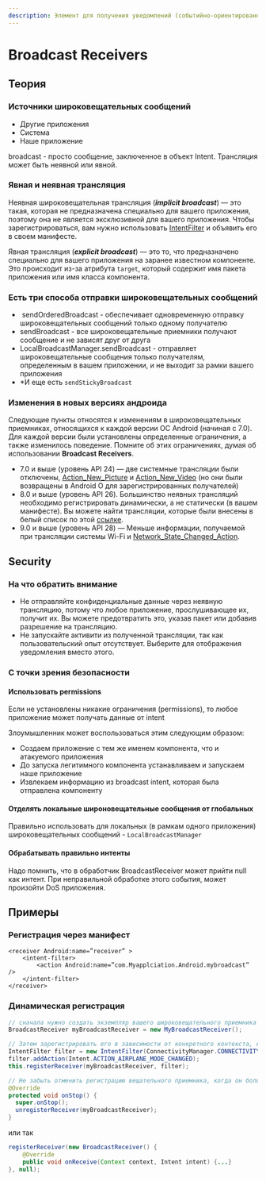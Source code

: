 ```yaml
---
description: Элемент для получения уведомлений (событийно-ориентированный)
---
```


# Broadcast Receivers

## Теория

### Источники широковещательных сообщений

* Другие приложения
* Система
* Наше приложение

broadcast - просто сообщение, заключенное в объект Intent. Трансляция может быть неявной или явной.

### Явная и неявная трансляция

Неявная широковещательная трансляция \(_**implicit broadcast**_\) — это такая, которая не предназначена специально для вашего приложения, поэтому она не является эксклюзивной для вашего приложения. Чтобы зарегистрироваться, вам нужно использовать [IntentFilter](https://developer.android.com/reference/android/content/IntentFilter) и объявить его в своем манифесте.

Явная трансляция \(_**explicit broadcast**_\) — это то, что предназначено специально для вашего приложения на заранее известном компоненте. Это происходит из-за атрибута `target`, который содержит имя пакета приложения или имя класса компонента.

### Есть три способа отправки широковещательных сообщений

*  sendOrderedBroadcast - обеспечивает одновременную отправку широковещательных сообщений только одному получателю
* sendBroadcast - все широковещательные приемники получают сообщение и не зависят друг от друга
* LocalBroadcastManager.sendBroadcast - отправляет широковещательные сообщения только получателям, определенным в вашем приложении, и не выходит за рамки вашего приложения
* \*И еще есть `sendStickyBroadcast`

### Изменения в новых версиях андроида

Следующие пункты относятся к изменениям в широковещательных приемниках, относящихся к каждой версии ОС Android \(начиная с 7.0\). Для каждой версии были установлены определенные ограничения, а также изменилось поведение. Помните об этих ограничениях, думая об использовании **Broadcast Receivers**.

* 7.0 и выше \(уровень API 24\) — две системные трансляции были отключены, [Action\_New\_Picture](https://developer.android.com/reference/android/hardware/Camera.html#ACTION_NEW_PICTURE) и [Action\_New\_Video](https://developer.android.com/reference/android/hardware/Camera.html#ACTION_NEW_VIDEO) \(но они были возвращены в Android O для зарегистрированных получателей\)
* 8.0 и выше \(уровень API 26\). Большинство неявных трансляций необходимо регистрировать динамически, а не статически \(в вашем манифесте\). Вы можете найти трансляции, которые были внесены в белый список по этой [ссылке](https://developer.android.com/guide/components/broadcast-exceptions).
* 9.0 и выше \(уровень API 28\) — Меньше информации, получаемой при трансляции системы Wi-Fi и [Network\_State\_Changed\_Action](https://developer.android.com/reference/android/net/wifi/WifiManager.html#NETWORK_STATE_CHANGED_ACTION).

## Security

### На что обратить внимание

* Не отправляйте конфиденциальные данные через неявную трансляцию, потому что любое приложение, прослушивающее их, получит их. Вы можете предотвратить это, указав пакет или добавив разрешение на трансляцию.
* Не запускайте активити из полученной трансляции, так как пользовательский опыт отсутствует. Выберите для отображения уведомления вместо этого.

### С точки зрения безопасности

#### Использовать permissions

Если не установлены никакие ограничения \(permissions\), то любое приложение может получать данные от intent

Злоумышленник может воспользоваться этим следующим образом:  
- Создаем приложение с тем же именем компонента, что и атакуемого приложения  
- До запуска легитимного компонента устанавливаем и запускаем наше приложение  
- Извлекаем информацию из broadcast intent, которая была отправлена компоненту

#### Отделять локальные широновещательные сообщения от глобальных

Правильно использовать для локальных \(в рамкам одного приложения\) широковещательных сообщений - `LocalBroadcastManager`

#### Обрабатывать правильно интенты

Надо помнить, что в обработчик BroadcastReceiver может прийти null как интент. При неправильной обработке этого события, может произойти DoS приложения.

## Примеры

### Регистрация через манифест

```markup
<receiver Android:name=”receiver” >
    <intent-filter>
        <action Android:name=”com.Myapplciation.Android.mybroadcast” />
    </intent-filter>
</receiver>
```

### Динамическая регистрация

```java
// сначала нужно создать экземпляр вашего широковещательного приемника
BroadcastReceiver myBroadcastReceiver = new MyBroadcastReceiver();

// Затем зарегистрировать его в зависимости от конкретного контекста, который вы хотите:
IntentFilter filter = new IntentFilter(ConnectivityManager.CONNECTIVITY_ACTION);
filter.addAction(Intent.ACTION_AIRPLANE_MODE_CHANGED);
this.registerReceiver(myBroadcastReceiver, filter);

// Не забыть отменить регистрацию вещательного приемника, когда он больше не нужен
@Override
protected void onStop() {
  super.onStop();
  unregisterReceiver(myBroadcastReceiver);
}
```

или так

```java
registerReceiver(new BroadcastReceiver() {
    @Override
    public void onReceive(Context context, Intent intent) {...}
}, null);
```

### 



